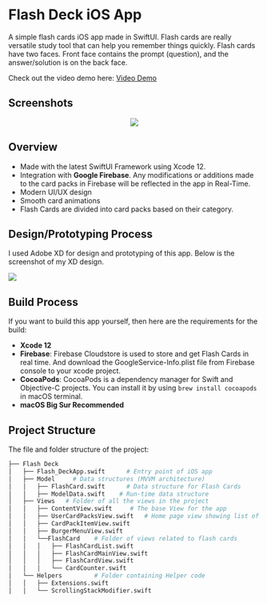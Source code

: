 # Flash Deck iOS App

A simple flash cards iOS app made in SwiftUI. Flash cards are really versatile study tool that can help you remember things quickly. Flash cards have two faces. Front face contains the prompt (question), and the answer/solution is on the back face.

Check out the video demo here: [Video Demo](https://youtu.be/Cqoqwse8bgw)

## Screenshots

<div style="text-align: center;">
<img src="https://i.ibb.co/myTG0Th/App-Screenshot.png">
</div>



## Overview

- Made with the latest SwiftUI Framework using Xcode 12.
- Integration with **Google Firebase**. Any modifications or additions made to the card packs in Firebase will be reflected in the app in Real-Time.
- Modern UI/UX design
- Smooth card animations
- Flash Cards are divided into card packs based on their category.

## Design/Prototyping Process

I used Adobe XD for design and prototyping of this app. Below is the screenshot of my XD design.

![](https://i.ibb.co/gvM1JBD/Screenshot-2021-03-23-at-6-15-02-PM.png)


## Build Process

If you want to build this app yourself, then here are the requirements for the build:
- **Xcode 12**
- **Firebase**: Firebase Cloudstore is used to store and get Flash Cards in real time. And download the GoogleService-Info.plist file from Firebase console to your xcode project.
- **CocoaPods**: CocoaPods is a dependency manager for Swift and Objective-C projects. You can install it by using ```brew install cocoapods``` in macOS terminal.
- **macOS Big Sur Recommended**


## Project Structure

The file and folder structure of the project:

```bash
├── Flash Deck
│   ├── Flash_DeckApp.swift      # Entry point of iOS app
│   ├── Model	  # Data structures (MVVM architecture)
│   │   ├── FlashCard.swift		 # Data structure for Flash Cards
│   │   ├── ModelData.swift    # Run-time data structure
│   ├── Views   # Folder of all the views in the project
│   │   ├── ContentView.swift     # The base View for the app
│   │   ├── UserCardPacksView.swift   # Home page view showing list of card packs
│   │   ├── CardPackItemView.swift
│   │   ├── BurgerMenuView.swift
│   │   └──FlashCard    # Folder of views related to flash cards
│   │   │   ├── FlashCardList.swift
│   │   │   ├── FlashCardMainView.swift
│   │   │   ├── FlashCardView.swift
│   │   │   └── CardCounter.swift
│   └── Helpers			# Folder containing Helper code
│   │   ├── Extensions.swift
│   │   └── ScrollingStackModifier.swift
```

<br>



